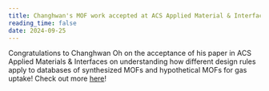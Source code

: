 ```yaml
---
title: Changhwan's MOF work accepted at ACS Applied Material & Interfaces
reading_time: false
date: 2024-09-25
---
```

Congratulations to Changhwan Oh on the acceptance of his paper in ACS Applied Materials & Interfaces on understanding how different design rules apply to databases of synthesized MOFs and hypothetical MOFs for gas uptake! Check out more [here](/publication/oh-mofs-2024/)!

<!--more-->

